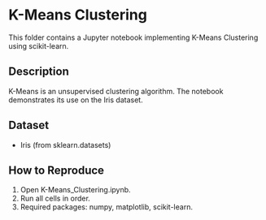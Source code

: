 # K-Means Clustering

This folder contains a Jupyter notebook implementing K-Means Clustering using scikit-learn.

## Description
K-Means is an unsupervised clustering algorithm. The notebook demonstrates its use on the Iris dataset.

## Dataset
- Iris (from sklearn.datasets)

## How to Reproduce
1. Open K-Means_Clustering.ipynb.
2. Run all cells in order.
3. Required packages: numpy, matplotlib, scikit-learn.
